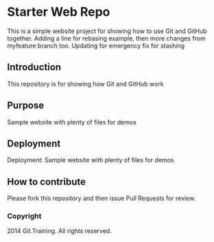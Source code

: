 # Starter Web Repo

This is a simple website project for showing how to use Git and GitHub together.
Adding a line for rebasing example, then more changes from myfeature branch too.
Updating for emergency fix for stashing

## Introduction

This repository is for showing how Git and GitHub work

## Purpose

Sample website with plenty of files for demos

## Deployment

Deployment: Sample website with plenty of files for demos

## How to contribute

Please fork this repository and then issue Pull Requests for review.

### Copyright

2014 Git.Training. All rights reserved.
